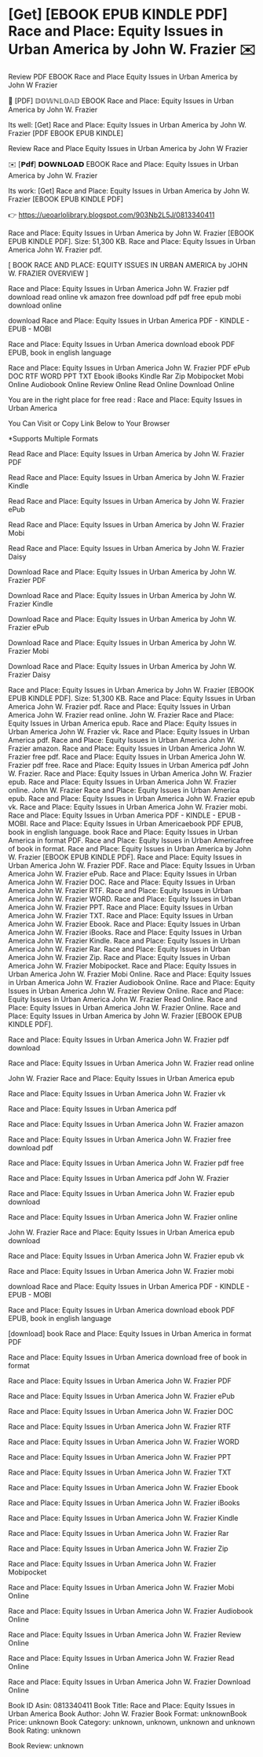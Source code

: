 # [Get] [EBOOK EPUB KINDLE PDF] Race and Place: Equity Issues in Urban America by  John W. Frazier ✉️
Review PDF EBOOK Race and Place Equity Issues in Urban America by John W Frazier

📍 [PDF] 𝔻𝕆𝕎ℕ𝕃𝕆𝔸𝔻 EBOOK Race and Place: Equity Issues in Urban America by John W. Frazier

Its well: [Get] Race and Place: Equity Issues in Urban America by John W. Frazier [PDF EBOOK EPUB KINDLE]


Review Race and Place Equity Issues in Urban America by John W Frazier

✉️ [𝗣𝗱𝗳] 𝗗𝗢𝗪𝗡𝗟𝗢𝗔𝗗 EBOOK Race and Place: Equity Issues in Urban America by John W. Frazier

Its work: [Get] Race and Place: Equity Issues in Urban America by John W. Frazier [EBOOK EPUB KINDLE PDF]



👉 https://ueoarlolibrary.blogspot.com/903Nb2L5J/0813340411



Race and Place: Equity Issues in Urban America by John W. Frazier [EBOOK EPUB KINDLE PDF]. Size: 51,300 KB. Race and Place: Equity Issues in Urban America John W. Frazier pdf.

[ BOOK RACE AND PLACE: EQUITY ISSUES IN URBAN AMERICA by JOHN W. FRAZIER OVERVIEW ]

Race and Place: Equity Issues in Urban America John W. Frazier pdf download read online vk amazon free download pdf pdf free epub mobi download online

download Race and Place: Equity Issues in Urban America PDF - KINDLE - EPUB - MOBI

Race and Place: Equity Issues in Urban America download ebook PDF EPUB, book in english language

Race and Place: Equity Issues in Urban America John W. Frazier PDF ePub DOC RTF WORD PPT TXT Ebook iBooks Kindle Rar Zip Mobipocket Mobi Online Audiobook Online Review Online Read Online Download Online

You are in the right place for free read : Race and Place: Equity Issues in Urban America

You Can Visit or Copy Link Below to Your Browser

*Supports Multiple Formats

Read Race and Place: Equity Issues in Urban America by John W. Frazier PDF

Read Race and Place: Equity Issues in Urban America by John W. Frazier Kindle

Read Race and Place: Equity Issues in Urban America by John W. Frazier ePub

Read Race and Place: Equity Issues in Urban America by John W. Frazier Mobi

Read Race and Place: Equity Issues in Urban America by John W. Frazier Daisy

Download Race and Place: Equity Issues in Urban America by John W. Frazier PDF

Download Race and Place: Equity Issues in Urban America by John W. Frazier Kindle

Download Race and Place: Equity Issues in Urban America by John W. Frazier ePub

Download Race and Place: Equity Issues in Urban America by John W. Frazier Mobi

Download Race and Place: Equity Issues in Urban America by John W. Frazier Daisy

Race and Place: Equity Issues in Urban America by John W. Frazier [EBOOK EPUB KINDLE PDF]. Size: 51,300 KB. Race and Place: Equity Issues in Urban America John W. Frazier pdf. Race and Place: Equity Issues in Urban America John W. Frazier read online. John W. Frazier Race and Place: Equity Issues in Urban America epub. Race and Place: Equity Issues in Urban America John W. Frazier vk. Race and Place: Equity Issues in Urban America pdf. Race and Place: Equity Issues in Urban America John W. Frazier amazon. Race and Place: Equity Issues in Urban America John W. Frazier free pdf. Race and Place: Equity Issues in Urban America John W. Frazier pdf free. Race and Place: Equity Issues in Urban America pdf John W. Frazier. Race and Place: Equity Issues in Urban America John W. Frazier epub. Race and Place: Equity Issues in Urban America John W. Frazier online. John W. Frazier Race and Place: Equity Issues in Urban America epub. Race and Place: Equity Issues in Urban America John W. Frazier epub vk. Race and Place: Equity Issues in Urban America John W. Frazier mobi. Race and Place: Equity Issues in Urban America PDF - KINDLE - EPUB - MOBI. Race and Place: Equity Issues in Urban Americaebook PDF EPUB, book in english language. book Race and Place: Equity Issues in Urban America in format PDF. Race and Place: Equity Issues in Urban Americafree of book in format. Race and Place: Equity Issues in Urban America by John W. Frazier [EBOOK EPUB KINDLE PDF]. Race and Place: Equity Issues in Urban America John W. Frazier PDF. Race and Place: Equity Issues in Urban America John W. Frazier ePub. Race and Place: Equity Issues in Urban America John W. Frazier DOC. Race and Place: Equity Issues in Urban America John W. Frazier RTF. Race and Place: Equity Issues in Urban America John W. Frazier WORD. Race and Place: Equity Issues in Urban America John W. Frazier PPT. Race and Place: Equity Issues in Urban America John W. Frazier TXT. Race and Place: Equity Issues in Urban America John W. Frazier Ebook. Race and Place: Equity Issues in Urban America John W. Frazier iBooks. Race and Place: Equity Issues in Urban America John W. Frazier Kindle. Race and Place: Equity Issues in Urban America John W. Frazier Rar. Race and Place: Equity Issues in Urban America John W. Frazier Zip. Race and Place: Equity Issues in Urban America John W. Frazier Mobipocket. Race and Place: Equity Issues in Urban America John W. Frazier Mobi Online. Race and Place: Equity Issues in Urban America John W. Frazier Audiobook Online. Race and Place: Equity Issues in Urban America John W. Frazier Review Online. Race and Place: Equity Issues in Urban America John W. Frazier Read Online. Race and Place: Equity Issues in Urban America John W. Frazier Online. Race and Place: Equity Issues in Urban America by John W. Frazier [EBOOK EPUB KINDLE PDF].

Race and Place: Equity Issues in Urban America John W. Frazier pdf download

Race and Place: Equity Issues in Urban America John W. Frazier read online

John W. Frazier Race and Place: Equity Issues in Urban America epub

Race and Place: Equity Issues in Urban America John W. Frazier vk

Race and Place: Equity Issues in Urban America pdf

Race and Place: Equity Issues in Urban America John W. Frazier amazon

Race and Place: Equity Issues in Urban America John W. Frazier free download pdf

Race and Place: Equity Issues in Urban America John W. Frazier pdf free

Race and Place: Equity Issues in Urban America pdf John W. Frazier

Race and Place: Equity Issues in Urban America John W. Frazier epub download

Race and Place: Equity Issues in Urban America John W. Frazier online

John W. Frazier Race and Place: Equity Issues in Urban America epub download

Race and Place: Equity Issues in Urban America John W. Frazier epub vk

Race and Place: Equity Issues in Urban America John W. Frazier mobi

download Race and Place: Equity Issues in Urban America PDF - KINDLE - EPUB - MOBI

Race and Place: Equity Issues in Urban America download ebook PDF EPUB, book in english language

[download] book Race and Place: Equity Issues in Urban America in format PDF

Race and Place: Equity Issues in Urban America download free of book in format

Race and Place: Equity Issues in Urban America John W. Frazier PDF

Race and Place: Equity Issues in Urban America John W. Frazier ePub

Race and Place: Equity Issues in Urban America John W. Frazier DOC

Race and Place: Equity Issues in Urban America John W. Frazier RTF

Race and Place: Equity Issues in Urban America John W. Frazier WORD

Race and Place: Equity Issues in Urban America John W. Frazier PPT

Race and Place: Equity Issues in Urban America John W. Frazier TXT

Race and Place: Equity Issues in Urban America John W. Frazier Ebook

Race and Place: Equity Issues in Urban America John W. Frazier iBooks

Race and Place: Equity Issues in Urban America John W. Frazier Kindle

Race and Place: Equity Issues in Urban America John W. Frazier Rar

Race and Place: Equity Issues in Urban America John W. Frazier Zip

Race and Place: Equity Issues in Urban America John W. Frazier Mobipocket

Race and Place: Equity Issues in Urban America John W. Frazier Mobi Online

Race and Place: Equity Issues in Urban America John W. Frazier Audiobook Online

Race and Place: Equity Issues in Urban America John W. Frazier Review Online

Race and Place: Equity Issues in Urban America John W. Frazier Read Online

Race and Place: Equity Issues in Urban America John W. Frazier Download Online

Book ID Asin: 0813340411
Book Title: Race and Place: Equity Issues in Urban America
Book Author: John W. Frazier
Book Format: unknownBook Price: unknown
Book Category: unknown, unknown, unknown and unknown
Book Rating: unknown

Book Review: unknown
